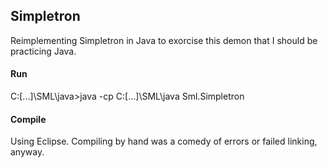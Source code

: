 
## Simpletron
Reimplementing Simpletron in Java to exorcise this demon that I should be practicing Java.

#### Run
C:\[...]\SML\java>java -cp C:\[...]\SML\java Sml.Simpletron

#### Compile
Using Eclipse. Compiling by hand was a comedy of errors or failed linking, anyway.